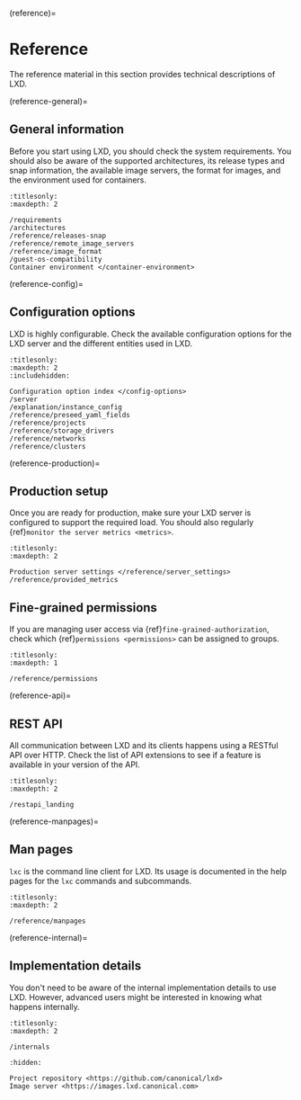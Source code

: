 (reference)=
# Reference

The reference material in this section provides technical descriptions of LXD.

(reference-general)=
## General information

Before you start using LXD, you should check the system requirements.
You should also be aware of the supported architectures, its release types and snap information, the available image servers, the format for images, and the environment used for containers.

```{toctree}
:titlesonly:
:maxdepth: 2

/requirements
/architectures
/reference/releases-snap
/reference/remote_image_servers
/reference/image_format
/guest-os-compatibility
Container environment </container-environment>
```

(reference-config)=
## Configuration options

LXD is highly configurable.
Check the available configuration options for the LXD server and the different entities used in LXD.

```{toctree}
:titlesonly:
:maxdepth: 2
:includehidden:

Configuration option index </config-options>
/server
/explanation/instance_config
/reference/preseed_yaml_fields
/reference/projects
/reference/storage_drivers
/reference/networks
/reference/clusters
```

(reference-production)=
## Production setup

Once you are ready for production, make sure your LXD server is configured to support the required load.
You should also regularly {ref}`monitor the server metrics <metrics>`.

```{toctree}
:titlesonly:
:maxdepth: 2

Production server settings </reference/server_settings>
/reference/provided_metrics
```

## Fine-grained permissions

If you are managing user access via {ref}`fine-grained-authorization`, check which {ref}`permissions <permissions>` can be assigned to groups.

```{toctree}
:titlesonly:
:maxdepth: 1

/reference/permissions
```

(reference-api)=
## REST API

All communication between LXD and its clients happens using a RESTful API over HTTP.
Check the list of API extensions to see if a feature is available in your version of the API.

```{toctree}
:titlesonly:
:maxdepth: 2

/restapi_landing
```

(reference-manpages)=
## Man pages

`lxc` is the command line client for LXD.
Its usage is documented in the help pages for the `lxc` commands and subcommands.

```{toctree}
:titlesonly:
:maxdepth: 2

/reference/manpages
```

(reference-internal)=
## Implementation details

You don't need to be aware of the internal implementation details to use LXD.
However, advanced users might be interested in knowing what happens internally.

```{toctree}
:titlesonly:
:maxdepth: 2

/internals
```

```{toctree}
:hidden:

Project repository <https://github.com/canonical/lxd>
Image server <https://images.lxd.canonical.com>
```
